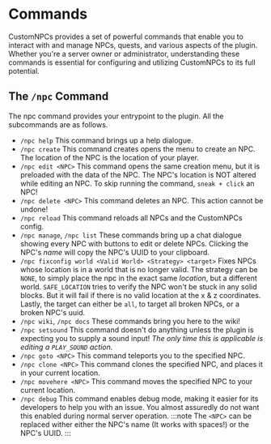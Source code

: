 # Commands
CustomNPCs provides a set of powerful commands that enable you to interact with and manage NPCs,
quests, and various aspects of the plugin.
Whether you're a server owner or administrator,
understanding these commands is essential for configuring and utilizing CustomNPCs to its full potential. 

## The `/npc` Command
The npc command provides your entrypoint to the plugin.
All the subcommands are as follows.

- `/npc help` This command brings up a help dialogue.
- `/npc create` This command creates opens the menu to create an NPC. <tip>The location of the NPC is the location of 
your player.</tip>
- `/npc edit <NPC>` This command opens the same creation menu, but it is preloaded with the data of the NPC. <tip>The
NPC's location is NOT altered while editing an NPC.</tip> <note>To skip running the command, `sneak + click` an
NPC!</note>
- `/npc delete <NPC>` This command deletes an NPC. <warning>This action cannot be undone!</warning> 
- `/npc reload` This command reloads all NPCs and the CustomNPCs config.
- `/npc manage`, `/npc list` These commands bring up a chat dialogue showing every NPC with buttons to edit or delete NPCs. Clicking the NPC's *name* will copy the NPC's UUID to your clipboard.
- `/npc fixconfig world <Valid World> <Strategy> <target>` Fixes NPCs whose location is in a world that is no longer valid. The strategy can be `NONE`, to simply place the npc in the exact same *location*, but a different world. `SAFE_LOCATION` tries to verify the NPC won't be stuck in any solid blocks. But it will fail if there is no valid location at the x & z coordinates. Lastly, the target can either be `all`, to target all broken NPCs, or a broken NPC's uuid.
- `/npc wiki`, `/npc docs` These commands bring you here to the wiki!
- `/npc setsound` This command doesn't do anything unless the plugin is expecting you to supply a sound input! 
*The only time this is applicable is editing a `PLAY_SOUND` action.*
- `/npc goto <NPC>` This command teleports you to the specified NPC.
- `/npc clone <NPC>` This command clones the specified NPC, and places it in your current location.
- `/npc movehere <NPC>` This command moves the specified NPC to your current location.
- `/npc debug` This command enables debug mode, making it easier for its developers to help you with an issue. You almost assuredly do not want this enabled during normal server operation. 
:::note
 The `<NPC>` can be replaced wither either the NPC's name (It works with spaces!) or the NPC's UUID.
::: 


